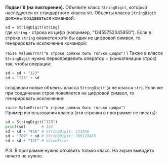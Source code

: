 **Подвиг 9 (на повторение).** Объявите класс `StringDigit`, который наследуется от стандартного класса str.
Объекты класса `StringDigit` должны создаваться командой:

`sd = StringDigit(string)` \
где `string` - строка из цифр (например, "12455752345950").
Если в строке `string` окажется хотя бы один не цифровой символ, то генерировать исключение командой:

`raise ValueError("в строке должны быть только цифры")` \ 
Также в классе `StringDigit` нужно переопределить оператор + (конкатенации строк) так, чтобы операции:

```python
sd = sd + "123"
sd = "123" + sd
```

создавали новые объекты класса `StringDigit` (а не класса `str`).
Если же при соединении строк появляется не цифровой символ, то генерировать исключение:

`raise ValueError("в строке должны быть только цифры")` \
Пример использования класса (эти строчки в программе не писать):

```python
sd = StringDigit("123")
print(sd)       # 123
sd = sd + "456" # StringDigit: 123456
sd = "789" + sd # StringDigit: 789123456
sd = sd + "12f" # ValueError
```

P.S. В программе нужно объявить только класс. На экран выводить ничего не нужно.